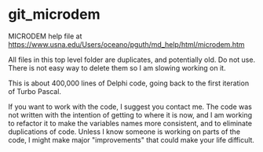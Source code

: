 # git_microdem
 
MICRODEM help file at https://www.usna.edu/Users/oceano/pguth/md_help/html/microdem.htm

All files in this top level folder are duplicates, and potentially old.  Do not use.  There is not easy way to delete them so I am slowing working on it.

This is about 400,000 lines of Delphi code, going back to the first iteration of Turbo Pascal.

If you want to work with the code, I suggest you contact me. The code was not written with the intention of getting to where it is now, and I am working to refactor it to make the variables names more consistent, and to eliminate duplications of code.  Unless I know someone is working on parts of the code, I might make major "improvements" that could make your life difficult.
